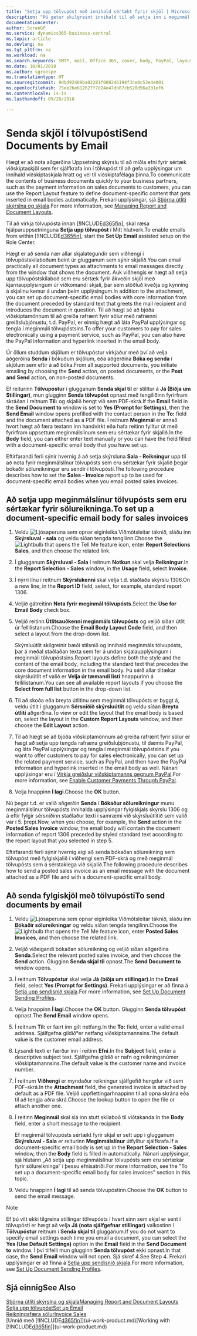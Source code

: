 ```yaml
---
title: "Setja upp tölvupóst með innihald sértækt fyrir skjöl | Microsoft Docs"
description: "Þú getur skilgreint innihald til að setja inn í meginmál tölvupóstskeytis, til dæmis PayPal tengil. Þú getur líka sett skjöl í viðhengi tölvupóstskeyta."
documentationcenter: 
author: SorenGP
ms.service: dynamics365-business-central
ms.topic: article
ms.devlang: na
ms.tgt_pltfrm: na
ms.workload: na
ms.search.keywords: SMTP, mail, Office 365, cover, body, PayPal, layout
ms.date: 10/01/2018
ms.author: sgroespe
ms.translationtype: HT
ms.sourcegitcommit: 9dbd92409ba02281f008246194f3ce0c53e4e001
ms.openlocfilehash: 75ee26e612627f7d24e47db87cb520d56a331ef6
ms.contentlocale: is-is
ms.lasthandoff: 09/28/2018

---
```

# <a name="send-documents-by-email"></a><span data-ttu-id="19471-104">Senda skjöl í tölvupósti</span><span class="sxs-lookup"><span data-stu-id="19471-104">Send Documents by Email</span></span>
<span data-ttu-id="19471-105">Hægt er að nota aðgerðina Uppsetning skýrslu til að miðla efni fyrir sértæk viðskiptaskjöl sem fer sjálfkrafa inn í tölvupóst til að gefa upplýsingar um innihald viðskiptaskjala hratt og vel til viðskiptafélaga þinna.</span><span class="sxs-lookup"><span data-stu-id="19471-105">To communicate the contents of business documents quickly to your business partners, such as the payment information on sales documents to customers, you can use the Report Layout feature to define document-specific content that gets inserted in email bodies automatically.</span></span> <span data-ttu-id="19471-106">Frekari upplýsingar, sjá [Stjórna útliti skýrslna og skjala](ui-manage-report-layouts.md).</span><span class="sxs-lookup"><span data-stu-id="19471-106">For more information, see [Managing Report and Document Layouts](ui-manage-report-layouts.md).</span></span>

<span data-ttu-id="19471-107">Til að virkja tölvupósta innan [!INCLUDE[d365fin](includes/d365fin_md.md)], skal ræsa hjálparuppsetninguna **Setja upp tölvupóst** í Mitt hlutverk.</span><span class="sxs-lookup"><span data-stu-id="19471-107">To enable emails from within [!INCLUDE[d365fin](includes/d365fin_md.md)], start the **Set Up Email** assisted setup on the Role Center.</span></span>

<span data-ttu-id="19471-108">Hægt er að senda nær allar skjalategundir sem viðhengi í tölvupóstskilaboðum beint úr glugganum sem sýnir skjalið.</span><span class="sxs-lookup"><span data-stu-id="19471-108">You can email practically all document types as attachments to email messages directly from the window that shows the document.</span></span> <span data-ttu-id="19471-109">Auk viðhengis er hægt að setja upp tölvupóstskilaboð sem eru sértæk fyrir ákveðin skjöl með kjarnaupplýsingum úr viðkomandi skjali, þar sem stöðluð kveðja og kynning á skjalinu kemur á undan þeim upplýsingum.</span><span class="sxs-lookup"><span data-stu-id="19471-109">In addition to the attachment, you can set up document-specific email bodies with core information from the document preceded by standard text that greets the mail recipient and introduces the document in question.</span></span> <span data-ttu-id="19471-110">Til að hægt sé að bjóða viðskiptamönnum til að greiða rafrænt fyrir sölur með rafrænni greiðsluþjónustu, t.d. PayPal, er einnig hægt að láta PayPal upplýsingar og tengla í meginmáli tölvupóstsins.</span><span class="sxs-lookup"><span data-stu-id="19471-110">To offer your customers to pay for sales electronically using a payment service, such as PayPal, you can also have the PayPal information and hyperlink inserted in the email body.</span></span>

<span data-ttu-id="19471-111">Úr öllum studdum skjölum er tölvupóstur virkjaður með því að velja aðgerðina **Senda** í bókuðum skjölum, eða aðgerðina **Bóka og senda** í skjölum sem eftir á að bóka.</span><span class="sxs-lookup"><span data-stu-id="19471-111">From all supported documents, you initiate emailing by choosing the **Send** action, on posted documents, or the **Post and Send** action, on non-posted documents.</span></span>

<span data-ttu-id="19471-112">Ef reiturinn **Tölvupóstur** í glugganum **Senda skjal til** er stilltur á **Já (Biðja um Stillingar)**, mun glugginn **Senda tölvupóst** opnast með tengiliðinn fyrirfram skráðan í reitnum **Til:** og skjalið hengt við sem PDF-skrá.</span><span class="sxs-lookup"><span data-stu-id="19471-112">If the **Email** field in the **Send Document to** window is set to **Yes (Prompt for Settings)**, then the **Send Email** window opens prefilled with the contact person in the **To:** field and the document attached as a PDF file.</span></span> <span data-ttu-id="19471-113">Í reitnum **Meginmál** er annað hvort hægt að færa textann inn handvirkt eða hafa reitinn fylltur út með fyrirfram uppsettum meginmálslínum sem eru sértækar fyrir skjalið.</span><span class="sxs-lookup"><span data-stu-id="19471-113">In the **Body** field, you can either enter text manually or you can have the field filled with a document-specific email body that you have set up.</span></span>

<span data-ttu-id="19471-114">Eftirfarandi ferli sýnir hvernig á að setja skýrsluna **Sala - Reikningur** upp til að nota fyrir meginmálslínur tölvupósts sem eru sértækar fyrir skjalið þegar bókaðir sölureikningar eru sendir í tölvupósti.</span><span class="sxs-lookup"><span data-stu-id="19471-114">The following procedure describes how to set the **Sales - Invoice** report up to be used for document-specific email bodies when you email posted sales invoices.</span></span>

## <a name="to-set-up-a-document-specific-email-body-for-sales-invoices"></a><span data-ttu-id="19471-115">Að setja upp meginmálslínur tölvupósts sem eru sértækar fyrir sölureikninga.</span><span class="sxs-lookup"><span data-stu-id="19471-115">To set up a document-specific email body for sales invoices</span></span>
1. <span data-ttu-id="19471-116">Veldu ![Ljósaperuna sem opnar eiginleika Viðmótsleitar](media/ui-search/search_small.png "Segðu mér hvað þú vilt gera") táknið, sláðu inn **Skýrsluval - sala** og veldu síðan tengda tengilinn.</span><span class="sxs-lookup"><span data-stu-id="19471-116">Choose the ![Lightbulb that opens the Tell Me feature](media/ui-search/search_small.png "Tell me what you want to do") icon, enter **Report Selections Sales**, and then choose the related link.</span></span>
2. <span data-ttu-id="19471-117">Í glugganum **Skýrsluval - Sala** í reitnum **Notkun** skal velja **Reikningur**.</span><span class="sxs-lookup"><span data-stu-id="19471-117">In the **Report Selection - Sales** window, in the **Usage** field, select **Invoice**.</span></span>
3. <span data-ttu-id="19471-118">Í nýrri línu í reitnum **Skýrslukenni** skal velja t.d. staðlaða skýrslu 1306.</span><span class="sxs-lookup"><span data-stu-id="19471-118">On a new line, in the **Report ID** field, select, for example, standard report 1306.</span></span>
4. <span data-ttu-id="19471-119">Veljið gátreitinn **Nota fyrir meginmál tölvupósts**.</span><span class="sxs-lookup"><span data-stu-id="19471-119">Select the **Use for Email Body** check box.</span></span>
5. <span data-ttu-id="19471-120">Veljið reitinn **Útlitsauðkenni meginmáls tölvupósts** og veljið síðan útlit úr fellilistanum.</span><span class="sxs-lookup"><span data-stu-id="19471-120">Choose the **Email Body Layout Code** field, and then select a layout from the drop-down list.</span></span>

    <span data-ttu-id="19471-121">Skýrsluútlit skilgreinir bæði stílsnið og innihald meginmáls tölvupósts, þar á meðal staðlaðan texta sem fer á undan skjalaupplýsingum í meginmáli tölvupóstsins.</span><span class="sxs-lookup"><span data-stu-id="19471-121">Report layouts define both the style and the content of the email body, including the standard text that precedes the core document information in the email body.</span></span> <span data-ttu-id="19471-122">Þú sérð allar tiltækar skýrsluútlit ef valið er **Velja úr tæmandi listi** hnappurinn á fellilistanum.</span><span class="sxs-lookup"><span data-stu-id="19471-122">You can see all available report layouts if you choose the **Select from full list** button in the drop-down list.</span></span>
6. <span data-ttu-id="19471-123">Til að skoða eða breyta útlitinu sem meginmál tölvupósts er byggt á, veldu útlit í glugganum **Sérsniðið skýrsluútlit** og veldu síðan **Breyta útliti** aðgerðina.</span><span class="sxs-lookup"><span data-stu-id="19471-123">To view or edit the layout that the email body is based on, select the layout in the **Custom Report Layouts** window, and then choose the **Edit Layout** action.</span></span>
7. <span data-ttu-id="19471-124">Til að hægt sé að bjóða viðskiptamönnum að greiða rafrænt fyrir sölur er hægt að setja upp tengda rafræna greiðsluþjónustu, til dæmis PayPal, og láta PayPal upplýsingar og tengla í meginmál tölvupóstsins.</span><span class="sxs-lookup"><span data-stu-id="19471-124">If you want to offer customers to pay for sales electronically, you can set up the related payment service, such as PayPal, and then have the PayPal information and hyperlink inserted in the email body as well.</span></span> <span data-ttu-id="19471-125">Nánari upplýsingar eru í [Virkja greiðslur viðskiptamanns gegnum PayPal](sales-how-enable-payment-service-extensions.md).</span><span class="sxs-lookup"><span data-stu-id="19471-125">For more information, see [Enable Customer Payments Through PayPal](sales-how-enable-payment-service-extensions.md).</span></span>
8. <span data-ttu-id="19471-126">Velja hnappinn **Í lagi**.</span><span class="sxs-lookup"><span data-stu-id="19471-126">Choose the **OK** button.</span></span>

<span data-ttu-id="19471-127">Nú þegar t.d. er valið aðgerðin **Senda** í **Bókaður sölureikningur** munu meginmálslínur tölvupósts innihalda upplýsingar fylgiskjals skýrslu 1306 og á eftir fylgir sérsniðinn staðlaður texti í samræmi við skýrsluútlitið sem valið var í 5. þrepi.</span><span class="sxs-lookup"><span data-stu-id="19471-127">Now, when you choose, for example, the **Send** action in the **Posted Sales Invoice** window, the email body will contain the document information of report 1306 preceded by styled standard text according to the report layout that you selected in step 5.</span></span>

<span data-ttu-id="19471-128">Eftirfarandi ferli sýnir hvernig eigi að senda bókaðan sölureikning sem tölvupóst með fylgiskjalið í viðhengi sem PDF-skrá og með meginmál tölvupósts sem á sérstaklega við skjalið.</span><span class="sxs-lookup"><span data-stu-id="19471-128">The following procedure describes how to send a posted sales invoice as an email message with the document attached as a PDF file and with a document-specific email body.</span></span>

## <a name="to-send-documents-by-email"></a><span data-ttu-id="19471-129">Að senda fylgiskjöl með tölvupósti</span><span class="sxs-lookup"><span data-stu-id="19471-129">To send documents by email</span></span>
1. <span data-ttu-id="19471-130">Veldu ![Ljósaperuna sem opnar eiginleika Viðmótsleitar](media/ui-search/search_small.png "Segðu mér hvað þú vilt gera") táknið, sláðu inn **Bókaðir sölureikningar** og veldu síðan tengda tengilinn.</span><span class="sxs-lookup"><span data-stu-id="19471-130">Choose the ![Lightbulb that opens the Tell Me feature](media/ui-search/search_small.png "Tell me what you want to do") icon, enter **Posted Sales Invoices**, and then choose the related link.</span></span>
2. <span data-ttu-id="19471-131">Veljið viðeigandi bókaðan sölureikning og veljið síðan aðgerðina **Senda**.</span><span class="sxs-lookup"><span data-stu-id="19471-131">Select the relevant posted sales invoice, and then choose the **Send** action.</span></span> <span data-ttu-id="19471-132">Glugginn **Senda skjal til** opnast.</span><span class="sxs-lookup"><span data-stu-id="19471-132">The **Send Document to** window opens.</span></span>
3. <span data-ttu-id="19471-133">Í reitnum **Tölvupóstur** skal velja **Já (biðja um stillingar)**.</span><span class="sxs-lookup"><span data-stu-id="19471-133">In the **Email** field, select **Yes (Prompt for Settings)**.</span></span> <span data-ttu-id="19471-134">Frekari upplýsingar er að finna á [Setja upp sendisnið skjala](sales-how-setup-document-send-profiles.md).</span><span class="sxs-lookup"><span data-stu-id="19471-134">For more information, see [Set Up Document Sending Profiles](sales-how-setup-document-send-profiles.md).</span></span>
4. <span data-ttu-id="19471-135">Velja hnappinn **Í lagi**.</span><span class="sxs-lookup"><span data-stu-id="19471-135">Choose the **OK** button.</span></span> <span data-ttu-id="19471-136">Glugginn **Senda tölvupóst** opnast.</span><span class="sxs-lookup"><span data-stu-id="19471-136">The **Send Email** window opens.</span></span>
5. <span data-ttu-id="19471-137">Í reitnum **Til:** er fært inn gilt netfang.</span><span class="sxs-lookup"><span data-stu-id="19471-137">In the **To:** field, enter a valid email address.</span></span> <span data-ttu-id="19471-138">Sjálfgefna gildið°er netfang viðskiptamannsins.</span><span class="sxs-lookup"><span data-stu-id="19471-138">The default value is the customer email address.</span></span>
6. <span data-ttu-id="19471-139">Lýsandi texti er færður inn í reitinn **Efni**.</span><span class="sxs-lookup"><span data-stu-id="19471-139">In the **Subject** field, enter a descriptive subject text.</span></span> <span data-ttu-id="19471-140">Sjálfgefna gildið er nafn og reikningsnúmer viðskiptamannsins.</span><span class="sxs-lookup"><span data-stu-id="19471-140">The default value is the customer name and invoice number.</span></span>
7. <span data-ttu-id="19471-141">Í reitnum **Viðhengi** er myndaður reikningur sjálfgefið hengdur við sem PDF-skrá.</span><span class="sxs-lookup"><span data-stu-id="19471-141">In the **Attachment** field, the generated invoice is attached by default as a PDF file.</span></span> <span data-ttu-id="19471-142">Veljið uppflettingarhnappinn til að opna skrána eða til að tengja aðra skrá.</span><span class="sxs-lookup"><span data-stu-id="19471-142">Choose the lookup button to open the file or attach another one.</span></span>
8. <span data-ttu-id="19471-143">Í reitinn **Meginmál** skal slá inn stutt skilaboð til viðtakanda.</span><span class="sxs-lookup"><span data-stu-id="19471-143">In the **Body** field, enter a short message to the recipient.</span></span>

    <span data-ttu-id="19471-144">Ef meginmál tölvupósts sértækt fyrir skjal er sett upp í glugganum **Skýrsluval - Sala** er reiturinn **Meginmálslínur** útfylltur sjálfkrafa.</span><span class="sxs-lookup"><span data-stu-id="19471-144">If a document-specific email body is set up in the **Report Selection - Sales** window, then the **Body** field is filled in automatically.</span></span> <span data-ttu-id="19471-145">Nánari upplýsingar, sjá hlutann „Að setja upp meginmálslínur tölvupósts sem eru sértækar fyrir sölureikninga“ í þessu efnisatriði.</span><span class="sxs-lookup"><span data-stu-id="19471-145">For more information, see the "To set up a document-specific email body for sales invoices" section in this topic.</span></span>
9. <span data-ttu-id="19471-146">Veldu hnappinn **Í lagi** til að senda tölvupóstinn.</span><span class="sxs-lookup"><span data-stu-id="19471-146">Choose the **OK** button to send the email message.</span></span>

> [!NOTE]  
>   <span data-ttu-id="19471-147">Ef þú vilt ekki tilgreina stillingar tölvupósts í hvert sinn sem skjal er sent í tölvupósti er hægt að velja **Já (nota sjálfgefnar stillingar)** valkostinn í **Tölvupóstur** reitnum í **Senda skjal til** glugganum.</span><span class="sxs-lookup"><span data-stu-id="19471-147">If you do not want to specify email settings each time you email a document, you can select the **Yes (Use Default Settings)** option in the **Email** field in the **Send Document to** window.</span></span> <span data-ttu-id="19471-148">Í því tilfelli mun glugginn **Senda tölvupóst** ekki opnast.</span><span class="sxs-lookup"><span data-stu-id="19471-148">In that case, the **Send Email** window will not open.</span></span> <span data-ttu-id="19471-149">Sjá skref 4.</span><span class="sxs-lookup"><span data-stu-id="19471-149">See Step 4.</span></span> <span data-ttu-id="19471-150">Frekari upplýsingar er að finna á [Setja upp sendisnið skjala](sales-how-setup-document-send-profiles.md).</span><span class="sxs-lookup"><span data-stu-id="19471-150">For more information, see [Set Up Document Sending Profiles](sales-how-setup-document-send-profiles.md).</span></span>

## <a name="see-also"></a><span data-ttu-id="19471-151">Sjá einnig</span><span class="sxs-lookup"><span data-stu-id="19471-151">See Also</span></span>
[<span data-ttu-id="19471-152">Stjórna útliti skýrslna og skjala</span><span class="sxs-lookup"><span data-stu-id="19471-152">Managing Report and Document Layouts</span></span>](ui-manage-report-layouts.md)  
[<span data-ttu-id="19471-153">Setja upp tölvupóst</span><span class="sxs-lookup"><span data-stu-id="19471-153">Set up Email</span></span>](admin-how-setup-email.md)  
[<span data-ttu-id="19471-154">Reikningsfæra sölur</span><span class="sxs-lookup"><span data-stu-id="19471-154">Invoice Sales</span></span>](sales-how-invoice-sales.md)  
<span data-ttu-id="19471-155">[Unnið með [!INCLUDE[d365fin](includes/d365fin_md.md)]](ui-work-product.md)</span><span class="sxs-lookup"><span data-stu-id="19471-155">[Working with [!INCLUDE[d365fin](includes/d365fin_md.md)]](ui-work-product.md)</span></span>

